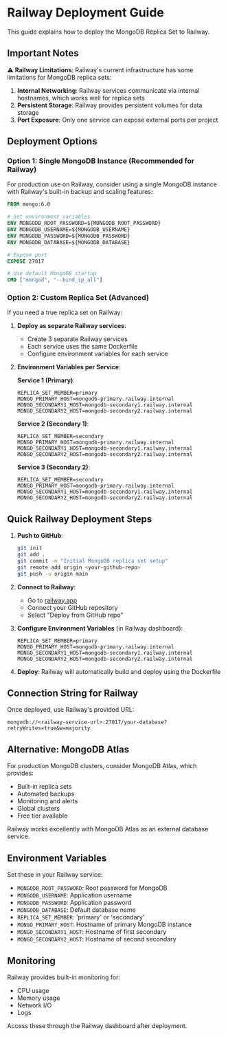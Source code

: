# Railway Deployment Guide

This guide explains how to deploy the MongoDB Replica Set to Railway.

## Important Notes

⚠️ **Railway Limitations**: Railway's current infrastructure has some limitations for MongoDB replica sets:

1. **Internal Networking**: Railway services communicate via internal hostnames, which works well for replica sets
2. **Persistent Storage**: Railway provides persistent volumes for data storage
3. **Port Exposure**: Only one service can expose external ports per project

## Deployment Options

### Option 1: Single MongoDB Instance (Recommended for Railway)

For production use on Railway, consider using a single MongoDB instance with Railway's built-in backup and scaling features:

```dockerfile
FROM mongo:6.0

# Set environment variables
ENV MONGODB_ROOT_PASSWORD=${MONGODB_ROOT_PASSWORD}
ENV MONGODB_USERNAME=${MONGODB_USERNAME}
ENV MONGODB_PASSWORD=${MONGODB_PASSWORD}
ENV MONGODB_DATABASE=${MONGODB_DATABASE}

# Expose port
EXPOSE 27017

# Use default MongoDB startup
CMD ["mongod", "--bind_ip_all"]
```

### Option 2: Custom Replica Set (Advanced)

If you need a true replica set on Railway:

1. **Deploy as separate Railway services**:
   - Create 3 separate Railway services
   - Each service uses the same Dockerfile
   - Configure environment variables for each service

2. **Environment Variables per Service**:

   **Service 1 (Primary)**:
   ```
   REPLICA_SET_MEMBER=primary
   MONGO_PRIMARY_HOST=mongodb-primary.railway.internal
   MONGO_SECONDARY1_HOST=mongodb-secondary1.railway.internal
   MONGO_SECONDARY2_HOST=mongodb-secondary2.railway.internal
   ```

   **Service 2 (Secondary 1)**:
   ```
   REPLICA_SET_MEMBER=secondary
   MONGO_PRIMARY_HOST=mongodb-primary.railway.internal
   MONGO_SECONDARY1_HOST=mongodb-secondary1.railway.internal
   MONGO_SECONDARY2_HOST=mongodb-secondary2.railway.internal
   ```

   **Service 3 (Secondary 2)**:
   ```
   REPLICA_SET_MEMBER=secondary
   MONGO_PRIMARY_HOST=mongodb-primary.railway.internal
   MONGO_SECONDARY1_HOST=mongodb-secondary1.railway.internal
   MONGO_SECONDARY2_HOST=mongodb-secondary2.railway.internal
   ```

## Quick Railway Deployment Steps

1. **Push to GitHub**:
   ```bash
   git init
   git add .
   git commit -m "Initial MongoDB replica set setup"
   git remote add origin <your-github-repo>
   git push -u origin main
   ```

2. **Connect to Railway**:
   - Go to [railway.app](https://railway.app)
   - Connect your GitHub repository
   - Select "Deploy from GitHub repo"

3. **Configure Environment Variables** (in Railway dashboard):
   ```
   REPLICA_SET_MEMBER=primary
   MONGO_PRIMARY_HOST=mongodb-primary.railway.internal
   MONGO_SECONDARY1_HOST=mongodb-secondary1.railway.internal  
   MONGO_SECONDARY2_HOST=mongodb-secondary2.railway.internal
   ```

4. **Deploy**: Railway will automatically build and deploy using the Dockerfile

## Connection String for Railway

Once deployed, use Railway's provided URL:
```
mongodb://<railway-service-url>:27017/your-database?retryWrites=true&w=majority
```

## Alternative: MongoDB Atlas

For production MongoDB clusters, consider MongoDB Atlas, which provides:
- Built-in replica sets
- Automated backups
- Monitoring and alerts
- Global clusters
- Free tier available

Railway works excellently with MongoDB Atlas as an external database service.

## Environment Variables

Set these in your Railway service:

- `MONGODB_ROOT_PASSWORD`: Root password for MongoDB
- `MONGODB_USERNAME`: Application username
- `MONGODB_PASSWORD`: Application password
- `MONGODB_DATABASE`: Default database name
- `REPLICA_SET_MEMBER`: 'primary' or 'secondary'
- `MONGO_PRIMARY_HOST`: Hostname of primary MongoDB instance
- `MONGO_SECONDARY1_HOST`: Hostname of first secondary
- `MONGO_SECONDARY2_HOST`: Hostname of second secondary

## Monitoring

Railway provides built-in monitoring for:
- CPU usage
- Memory usage
- Network I/O
- Logs

Access these through the Railway dashboard after deployment.
